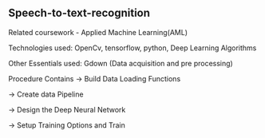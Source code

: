 ## Speech-to-text-recognition
Related coursework - Applied Machine Learning(AML)

Technologies used: OpenCv, tensorflow, python, Deep Learning Algorithms

Other Essentials used: Gdown (Data acquisition and pre processing)

Procedure Contains
-> Build Data Loading Functions

-> Create data Pipeline

-> Design the Deep Neural Network

-> Setup Training Options and Train
